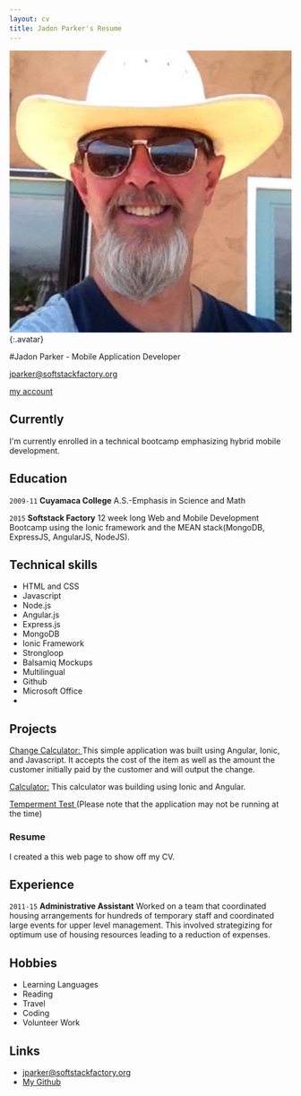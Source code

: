 ```yaml
---
layout: cv
title: Jadon Parker's Resume
---
```


![Jadon](./media/21.png){:.avatar}

#Jadon Parker - Mobile Application Developer

<div id="webaddress">
<a href="mailto:">jparker@softstackfactory.org</a>

<i class="fa fa-github"></i> <a href="https://github.com/jparkerssf">my account</a>


</div>


## Currently

I'm currently enrolled in a technical bootcamp emphasizing hybrid mobile development.

## Education

`2009-11`
__Cuyamaca College__ A.S.-Emphasis in Science and Math


`2015`
__Softstack Factory__ 12 week long Web and Mobile Development Bootcamp using the Ionic framework and the MEAN stack(MongoDB, ExpressJS, AngularJS, NodeJS).


## Technical skills

* HTML and CSS
* Javascript
* Node.js
* Angular.js
* Express.js
* MongoDB
* Ionic Framework
* Strongloop
* Balsamiq Mockups
* Multilingual
* Github
* Microsoft Office
* 


## Projects
<a href="http://codepen.io/jadtheparker/pen/wWWRBK">Change Calculator: </a> This simple application was built using Angular, Ionic, and Javascript. It accepts the cost of the item as well as the amount the customer initially paid by the customer and will output the change.<p>
<a href="http://codepen.io/jadtheparker/pen/yJXXwx"> Calculator:</a>   This calculator was building using Ionic and Angular. 

<a href="https://ionicapp2-jadtheparker.c9users.io/#/">Temperment Test </a> (Please note that the application may not be running at the time)


### Resume

I created a this web page to show off my CV.  



## Experience

`2011-15`
__Administrative Assistant__ 
  Worked on a team that coordinated housing arrangements for hundreds of temporary staff and coordinated large events for upper level management. This involved strategizing for optimum use of housing resources leading to a reduction of expenses.




## Hobbies

* Learning Languages
* Reading
* Travel
* Coding
* Volunteer Work

## Links

* <i class="fa fa-envelope"></i> <a href="mailto:">jparker@softstackfactory.org</a><br />
* <i class="fa fa-github"></i> <a href="https://github.com/jparkerssf">My Github</a><br />


